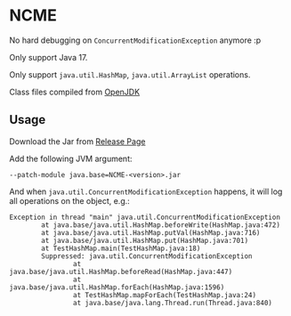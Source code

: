 
# NCME

No hard debugging on `ConcurrentModificationException` anymore :p

Only support Java 17.

Only support `java.util.HashMap`, `java.util.ArrayList` operations.

Class files compiled from [OpenJDK](https://github.com/openjdk)

## Usage

Download the Jar from [Release Page](https://github.com/LiterMC/NCME/releases)

Add the following JVM argument:
```
--patch-module java.base=NCME-<version>.jar
```

And when `java.util.ConcurrentModificationException` happens, it will log all operations on the object, e.g.:
```
Exception in thread "main" java.util.ConcurrentModificationException
        at java.base/java.util.HashMap.beforeWrite(HashMap.java:472)
        at java.base/java.util.HashMap.putVal(HashMap.java:716)
        at java.base/java.util.HashMap.put(HashMap.java:701)
        at TestHashMap.main(TestHashMap.java:18)
        Suppressed: java.util.ConcurrentModificationException
                at java.base/java.util.HashMap.beforeRead(HashMap.java:447)
                at java.base/java.util.HashMap.forEach(HashMap.java:1596)
                at TestHashMap.mapForEach(TestHashMap.java:24)
                at java.base/java.lang.Thread.run(Thread.java:840)
```
